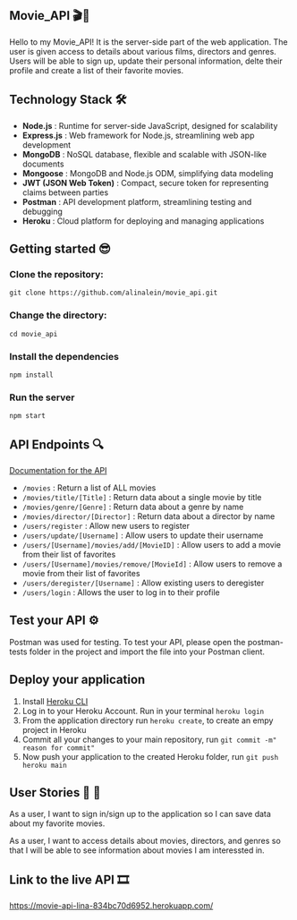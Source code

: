 ## Movie_API 🎬🍿
Hello to my Movie_API! It is the server-side part of the web application. The user is given access to details about various films, directors and genres. Users will be able to sign up, update their personal information, delte their profile and create a list of their favorite movies.

## Technology Stack 🛠️
- **Node.js** : Runtime for server-side JavaScript, designed for scalability
- **Express.js** : Web framework for Node.js, streamlining web app development
- **MongoDB** : NoSQL database, flexible and scalable with JSON-like documents
- **Mongoose** : MongoDB and Node.js ODM, simplifying data modeling
- **JWT (JSON Web Token)** : Compact, secure token for representing claims between parties
- **Postman** : API development platform, streamlining testing and debugging
- **Heroku** : Cloud platform for deploying and managing applications

## Getting started 😎

### Clone the repository:
```
git clone https://github.com/alinalein/movie_api.git
```

### Change the directory:
```
cd movie_api
```
### Install the dependencies
```
npm install
```
### Run the server
```
npm start
```

## API Endpoints 🔍
[Documentation for the API](https://movie-api-lina-834bc70d6952.herokuapp.com/)

- `/movies` : Return a list of ALL movies
- `/movies/title/[Title]` : Return data about a single movie by title
- `/movies/genre/[Genre]` : Return data about a genre by name
- `/movies/director/[Director]` : Return data about a director by name
- `/users/register` : Allow new users to register
- `/users/update/[Username]` : Allow users to update their username
- `/users/[Username]/movies/add/[MovieID]` : Allow users to add a movie from their list of favorites
- `/users/[Username]/movies/remove/[MovieId]` : Allow users to remove a movie from their list of favorites
- `/users/deregister/[Username]` : Allow existing users to deregister
- `/users/login` : Allows the user to log in to their profile
 
## Test your API ⚙️
Postman was used for testing. To test your API, please open the postman-tests folder in the project and import the file into your Postman client. 

## Deploy your application
1. Install [Heroku CLI](https://devcenter.heroku.com/articles/heroku-cli#download-and-install)
2. Log in to your Heroku Account. Run in your terminal `heroku login`
3. From the application directory run `heroku create`, to create an empy project in Heroku
4. Commit all your changes to your main repository, run `git commit -m" reason for commit"`
5. Now push your application to the created Heroku folder, run `git push heroku main`
   
 ## User Stories 💃 🕺
 As a user, I want to sign in/sign up to the application so I can save data about my favorite movies.
 
 As a user, I want to access details about movies, directors, and genres so that I will be able to see information about movies I am interessted in. 

## Link to the live API 🎞️
https://movie-api-lina-834bc70d6952.herokuapp.com/
